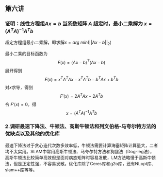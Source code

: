 ## 第六讲
### 证明：线性方程组$Ax = b$ 当系数矩阵 $A$ 超定时，最小二乘解为 $x = (A^TA)^{-1}A^Tb$

超定方程组最小二乘解，即求解$x=arg~min(||Ax-b||_2)$

最小二乘的目标函数为 
$$
F(x) = (Ax-b)^T(Ax-b)
$$
展开得到
$$
F(x)=x^TA^TAx-x^TA^Tb-b^TAx+b^Tb
$$
对$x$求导，得到
$$
F'(x) = 2A^TAx-2A^Tb
$$
令 $F'(x) = 0$，得
$$
x = (A^TA)^{-1}A^Tb
$$

### 2.调研最速下降法、牛顿法、高斯牛顿法和列文伯格-马夸尔特方法的优缺点以及其他的优化库

最速下降法过于贪心迭代次数多效率低，牛顿法需要计算海塞矩阵计算量大，二者均不太实用。SLAM中常用高斯牛顿法、马夸尔特方法和狗腿法（Dog-leg法），高斯牛顿法比较简单高效但是面对病态矩阵时容易发散，LM方法略慢于高斯牛顿法，但是正定性强，不容易发散。优化库除了Ceres库和g2o库，还有NLopt库、slam++库等等。
